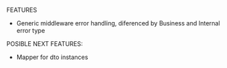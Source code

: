 FEATURES

- Generic middleware error handling, diferenced by Business and Internal error type

POSIBLE NEXT FEATURES:

- Mapper for dto instances